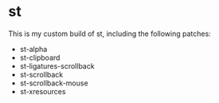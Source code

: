 # st

This is my custom build of st, including the following patches:

- st-alpha
- st-clipboard
- st-ligatures-scrollback
- st-scrollback
- st-scrollback-mouse
- st-xresources

